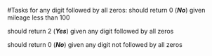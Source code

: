 #Tasks for any digit followed by all zeros:
should return 0 (**_No_**) given mileage less than 100

should return 2 (**_Yes_**) given any digit followed by all zeros

should return 0 (**_No_**) given any digit not followed by all zeros
